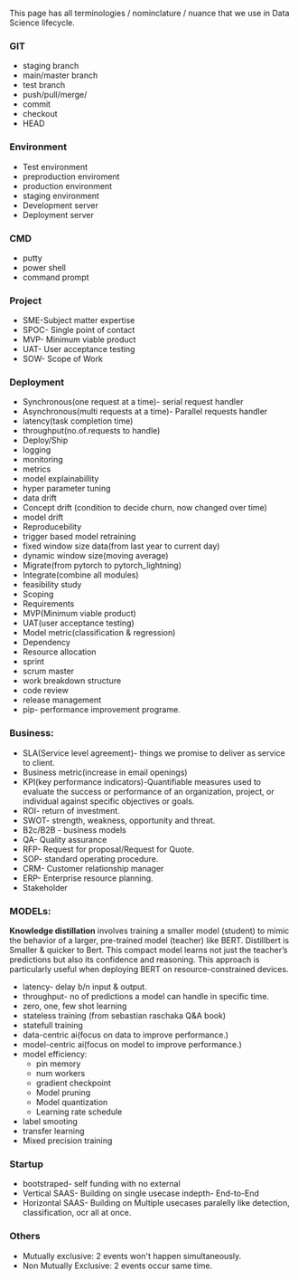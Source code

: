 This page has all terminologies / nominclature / nuance that we use in Data Science lifecycle.

### GIT
- staging branch
- main/master branch
- test branch
- push/pull/merge/
- commit
- checkout
- HEAD

### Environment
- Test environment
- preproduction enviroment
- production environment
- staging environment
- Development server
- Deployment server

### CMD
- putty
- power shell
- command prompt

### Project
- SME-Subject matter expertise
- SPOC- Single point of contact
- MVP- Minimum viable product
- UAT- User acceptance testing
- SOW- Scope of Work

### Deployment
- Synchronous(one request at a time)- serial request handler
- Asynchronous(multi requests at a time)- Parallel requests handler
- latency(task completion time)
- throughput(no.of.requests to handle)
- Deploy/Ship
- logging
- monitoring
- metrics
- model explainabillity
- hyper parameter tuning
- data drift
- Concept drift (condition to decide churn, now changed over time)
- model drift
- Reproducebility
- trigger based model retraining
- fixed window size data(from last year to current day)
- dynamic window size(moving average)
- Migrate(from pytorch to pytorch_lightning)
- Integrate(combine all modules)
- feasibility study
- Scoping
- Requirements
- MVP(Minimum viable product)
- UAT(user acceptance testing)
- Model metric(classification & regression)
- Dependency
- Resource allocation 
- sprint
- scrum master
- work breakdown structure
- code review
- release management
- pip- performance improvement programe.



### Business:
- SLA(Service level agreement)- things we promise to deliver as service to client.
- Business metric(increase in email openings)
- KPI(key performance indicators)-Quantifiable measures used to evaluate the success or performance of an organization, project, or individual against specific objectives or goals.
- ROI- return of investment.
- SWOT- strength, weakness, opportunity and threat.
- B2c/B2B - business models
- QA- Quality assurance
- RFP- Request for proposal/Request for Quote.
- SOP- standard operating procedure.
- CRM- Customer relationship manager
- ERP- Enterprise resource planning.
- Stakeholder

### MODELs:
**Knowledge distillation** involves training a smaller model (student) to mimic the behavior of a larger, pre-trained model (teacher) like BERT. Distillbert is Smaller & quicker to Bert. This compact model learns not just the teacher’s predictions but also its confidence and reasoning. This approach is particularly useful when deploying BERT on resource-constrained devices.

- latency- delay b/n input & output.
- throughput- no of predictions a model can handle in specific time.
- zero, one, few shot learning
- stateless training (from sebastian raschaka Q&A book)
- statefull training
- data-centric ai(focus on data to improve performance.)
- model-centric ai(focus on model to improve performance.)
- model efficiency:
    - pin memory
    - num workers
    - gradient checkpoint
    - Model pruning
    - Model quantization
    - Learning rate schedule
- label smooting
- transfer learning
- Mixed precision training

### Startup
- bootstraped- self funding with no external
- Vertical SAAS- Building on single usecase indepth- End-to-End
- Horizontal SAAS- Building on Multiple usecases paralelly like detection, classification, ocr all at once. 

### Others
- Mutually exclusive: 2 events won't happen simultaneously.
- Non Mutually Exclusive: 2 events occur same time.
